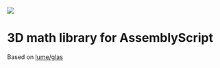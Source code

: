 ![](https://github.com/data-ux/as-3d-math/workflows/CI/badge.svg)

# 3D math library for AssemblyScript

Based on [lume/glas](https://github.com/lume/glas)